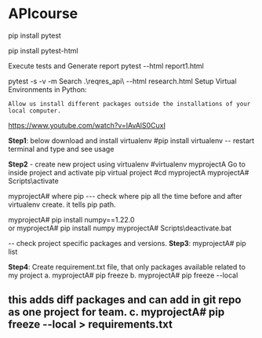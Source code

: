 # APIcourse

pip install pytest

pip install pytest-html  

Execute tests and Generate report
pytest --html report1.html


pytest -s -v -m Search .\reqres_api\ --html research.html
Setup Virtual Environments in Python:

	Allow us install different packages outside the installations of your local computer.
https://www.youtube.com/watch?v=IAvAlS0CuxI

**Step1**: below download and install virtualenv 
#pip install virtualenv
-- restart terminal and type <virtualenv> and see usage

**Step2** - create new project using virtualenv
#virtualenv myprojectA
Go to inside project and activate pip virtual project
#cd myprojectA
myprojectA# Scripts\activate

myprojectA# where pip     --- check where pip all the time before and after virtualenv create. it tells pip path.

myprojectA# pip install numpy==1.22.0     
		or 
myprojectA# pip install numpy
myprojectA# Scripts\deactivate.bat

-- check project specific packages and versions.
**Step3**: myprojectA# pip list

**Step4**: Create requirement.txt  file, that only packages available  related to my project 
a. myprojectA# pip freeze
b. myprojectA# pip freeze --local

this adds diff packages and can add in git repo as one project for team.
c. myprojectA# pip freeze --local  > requirements.txt
---------------------------------
	
